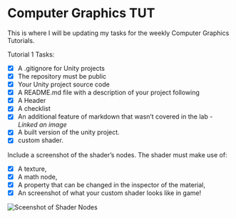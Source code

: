 # Computer Graphics TUT

This is where I will be updating my tasks for the weekly Computer Graphics Tutorials.

 Tutorial 1 Tasks:
- [x] A .gitignore for Unity projects
- [x] The repository must be public
- [x] Your Unity project source code
- [x] A README.md file with a description of your project following
- [x] A Header
- [x] A checklist
- [x] An additional feature of markdown that wasn’t covered in the lab - *Linked an image*
- [x] A built version of the unity project. 
- [x] custom shader. 

Include a screenshot of the shader’s nodes. The shader must make use of: 
- [x] A texture, 
- [x] A math node, 
- [x] A property that can be changed in the inspector of the material, 
- [x] An screenshot of what your custom shader looks like in game!

![Sceenshot of Shader Nodes](https://user-images.githubusercontent.com/88565667/214108834-db0fd361-1211-4f05-b2f9-085cb118f30b.png)
